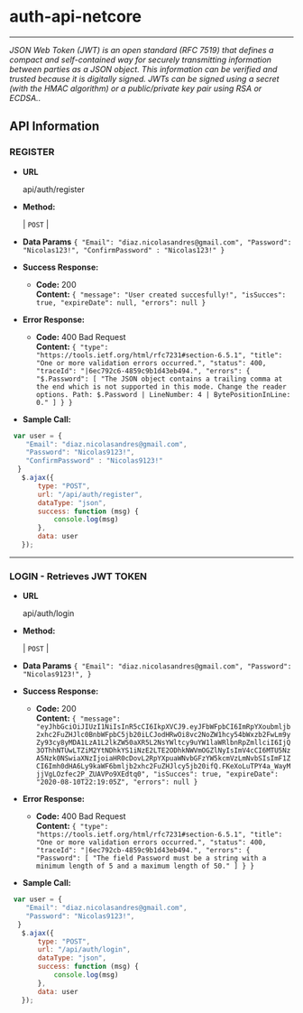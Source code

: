 # auth-api-netcore

----

 _JSON Web Token (JWT) is an open standard (RFC 7519) that defines a compact and self-contained way for securely transmitting information between parties as a JSON object. This information can be verified and trusted because it is digitally signed. JWTs can be signed using a secret (with the HMAC algorithm) or a public/private key pair using RSA or ECDSA.._


## API Information
### REGISTER

* **URL**

  api/auth/register

* **Method:**
 

   | `POST` |   


* **Data Params**
`{
	"Email": "diaz.nicolasandres@gmail.com",
	"Password": "Nicolas123!",
	"ConfirmPassword" : "Nicolas123!"
}`

* **Success Response:**   

  * **Code:** 200 <br />
    **Content:** 
    `{
    "message": "User created succesfully!",
    "isSucces": true,
    "expireDate": null,
    "errors": null
}`
 
* **Error Response:** 

  * **Code:** 400 Bad Request <br />
    **Content:** `{
    "type": "https://tools.ietf.org/html/rfc7231#section-6.5.1",
    "title": "One or more validation errors occurred.",
    "status": 400,
    "traceId": "|6ec792c6-4859c9b1d43eb494.",
    "errors": {
        "$.Password": [
            "The JSON object contains a trailing comma at the end which is not supported in this mode. Change the reader options. Path: $.Password | LineNumber: 4 | BytePositionInLine: 0."
        ]
    }
}`

* **Sample Call:**


```javascript
 var user = {
	"Email": "diaz.nicolasandres@gmail.com",
	"Password": "Nicolas9123!",
	"ConfirmPassword" : "Nicolas9123!"
  }
   $.ajax({
       type: "POST",
       url: "/api/auth/register",
       dataType: "json",
       success: function (msg) {
           console.log(msg)
       },
       data: user
   });  

```

----

### LOGIN - Retrieves JWT TOKEN

* **URL**

  api/auth/login

* **Method:** 

   | `POST` |   


* **Data Params**
`{
	"Email": "diaz.nicolasandres@gmail.com",
	"Password": "Nicolas9123!",
}`

* **Success Response:**   

  * **Code:** 200 <br />
    **Content:** 
    `{
    "message": "eyJhbGciOiJIUzI1NiIsInR5cCI6IkpXVCJ9.eyJFbWFpbCI6ImRpYXoubmljb2xhc2FuZHJlc0BnbWFpbC5jb20iLCJodHRwOi8vc2NoZW1hcy54bWxzb2FwLm9yZy93cy8yMDA1LzA1L2lkZW50aXR5L2NsYWltcy9uYW1laWRlbnRpZmllciI6IjQ3OThhNTUwLTZiM2YtNDhkYS1iNzE2LTE2ODhkNWVmOGZlNyIsImV4cCI6MTU5NzA5Nzk0NSwiaXNzIjoiaHR0cDovL2RpYXpuaWNvbGFzYW5kcmVzLmNvbSIsImF1ZCI6Imh0dHA6Ly9kaWF6bmljb2xhc2FuZHJlcy5jb20ifQ.FKeXoLuTPY4a_WayMjjVgLOzfec2P_ZUAVPo9XEdtq0",
    "isSucces": true,
    "expireDate": "2020-08-10T22:19:05Z",
    "errors": null
}`
 
* **Error Response:** 

  * **Code:** 400 Bad Request <br />
    **Content:** ```{
    "type": "https://tools.ietf.org/html/rfc7231#section-6.5.1",
    "title": "One or more validation errors occurred.",
    "status": 400,
    "traceId": "|6ec792cb-4859c9b1d43eb494.",
    "errors": {
        "Password": [
            "The field Password must be a string with a minimum length of 5 and a maximum length of 50."
        ]
    }
}```
* **Sample Call:**


```javascript
 var user = {
	"Email": "diaz.nicolasandres@gmail.com",
	"Password": "Nicolas9123!",	
  }
   $.ajax({
       type: "POST",
       url: "/api/auth/login",
       dataType: "json",
       success: function (msg) {
           console.log(msg)
       },
       data: user
   }); 
 
```

